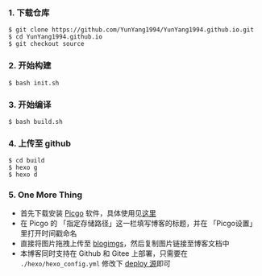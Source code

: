 ### 1. 下载仓库

```
$ git clone https://github.com/YunYang1994/YunYang1994.github.io.git
$ cd YunYang1994.github.io
$ git checkout source
```

### 2. 开始构建

```
$ bash init.sh
```

### 3. 开始编译

```
$ bash build.sh
```

### 4. 上传至 github 

```
$ cd build
$ hexo g
$ hexo d
```


### 5. One More Thing

- 首先下载安装 [Picgo](https://github.com/Molunerfinn/PicGo) 软件，具体使用见[这里](https://cloud.tencent.com/developer/article/1651601)
- 在 Picgo 的 「指定存储路径」这一栏填写博客的标题，并在 「Picgo设置」里打开时间戳命名
- 直接将图片拖拽上传至 [blogimgs](https://github.com/YunYang1994/blogimgs)，然后复制图片链接至博客文档中
- 本博客同时支持在 Github 和 Gitee 上部署，只需要在 `./hexo/hexo_config.yml` 修改下 [deploy 源](https://github.com/YunYang1994/YunYang1994.github.io/blob/source/hexo/hexo_config.yml#L106)即可
